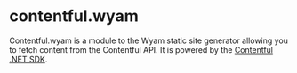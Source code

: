 # contentful.wyam
Contentful.wyam is a module to the Wyam static site generator allowing you to fetch content from the Contentful API. It is powered 
by the [Contentful .NET SDK](https://github.com/contentful/contentful.net).
